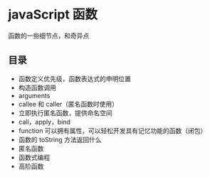 # javaScript 函数

函数的一些细节点，和奇异点

## 目录

- 函数定义优先级，函数表达式的申明位置
- 构造函数调用
- arguments
- callee 和 caller（匿名函数时使用）
- 立即执行匿名函数，提供命名空间
- call，apply，bind
- function 可以拥有属性，可以轻松开发具有记忆功能的函数（闭包）
- 函数的 toString 方法返回什么
- 匿名函数
- 函数式编程
- 高阶函数
